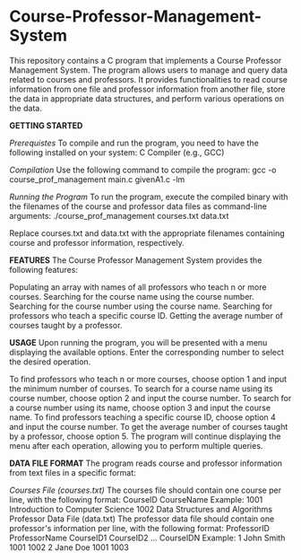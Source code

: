 # Course-Professor-Management-System
This repository contains a C program that implements a Course Professor Management System. The program allows users to manage and query data related to courses and professors. It provides functionalities to read course information from one file and professor information from another file, store the data in appropriate data structures, and perform various operations on the data.

**GETTING STARTED**

*Prerequistes*
To compile and run the program, you need to have the following installed on your system:
C Compiler (e.g., GCC)

*Compilation*
Use the following command to compile the program:
gcc -o course_prof_management main.c givenA1.c -lm

*Running the Program*
To run the program, execute the compiled binary with the filenames of the course and professor data files as command-line arguments:
./course_prof_management courses.txt data.txt

Replace courses.txt and data.txt with the appropriate filenames containing course and professor information, respectively.


**FEATURES**
The Course Professor Management System provides the following features:

Populating an array with names of all professors who teach n or more courses.
Searching for the course name using the course number.
Searching for the course number using the course name.
Searching for professors who teach a specific course ID.
Getting the average number of courses taught by a professor.


**USAGE**
Upon running the program, you will be presented with a menu displaying the available options. Enter the corresponding number to select the desired operation.

To find professors who teach n or more courses, choose option 1 and input the minimum number of courses.
To search for a course name using its course number, choose option 2 and input the course number.
To search for a course number using its name, choose option 3 and input the course name.
To find professors teaching a specific course ID, choose option 4 and input the course number.
To get the average number of courses taught by a professor, choose option 5.
The program will continue displaying the menu after each operation, allowing you to perform multiple queries.

**DATA FILE FORMAT**
The program reads course and professor information from text files in a specific format:

*Courses File (courses.txt)*
The courses file should contain one course per line, with the following format:
CourseID CourseName
Example:
1001 Introduction to Computer Science
1002 Data Structures and Algorithms
Professor Data File (data.txt)
The professor data file should contain one professor's information per line, with the following format:
ProfessorID ProfessorName CourseID1 CourseID2 ... CourseIDN
Example:
1 John Smith 1001 1002
2 Jane Doe 1001 1003
